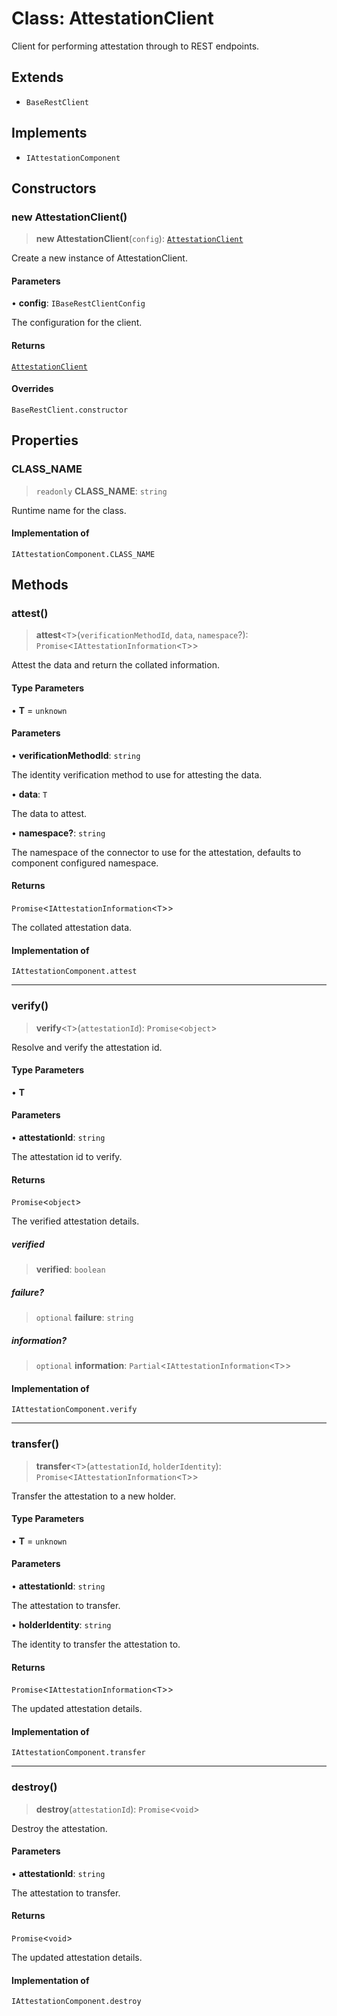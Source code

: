 # Class: AttestationClient

Client for performing attestation through to REST endpoints.

## Extends

- `BaseRestClient`

## Implements

- `IAttestationComponent`

## Constructors

### new AttestationClient()

> **new AttestationClient**(`config`): [`AttestationClient`](AttestationClient.md)

Create a new instance of AttestationClient.

#### Parameters

• **config**: `IBaseRestClientConfig`

The configuration for the client.

#### Returns

[`AttestationClient`](AttestationClient.md)

#### Overrides

`BaseRestClient.constructor`

## Properties

### CLASS\_NAME

> `readonly` **CLASS\_NAME**: `string`

Runtime name for the class.

#### Implementation of

`IAttestationComponent.CLASS_NAME`

## Methods

### attest()

> **attest**\<`T`\>(`verificationMethodId`, `data`, `namespace`?): `Promise`\<`IAttestationInformation`\<`T`\>\>

Attest the data and return the collated information.

#### Type Parameters

• **T** = `unknown`

#### Parameters

• **verificationMethodId**: `string`

The identity verification method to use for attesting the data.

• **data**: `T`

The data to attest.

• **namespace?**: `string`

The namespace of the connector to use for the attestation, defaults to component configured namespace.

#### Returns

`Promise`\<`IAttestationInformation`\<`T`\>\>

The collated attestation data.

#### Implementation of

`IAttestationComponent.attest`

***

### verify()

> **verify**\<`T`\>(`attestationId`): `Promise`\<`object`\>

Resolve and verify the attestation id.

#### Type Parameters

• **T**

#### Parameters

• **attestationId**: `string`

The attestation id to verify.

#### Returns

`Promise`\<`object`\>

The verified attestation details.

##### verified

> **verified**: `boolean`

##### failure?

> `optional` **failure**: `string`

##### information?

> `optional` **information**: `Partial`\<`IAttestationInformation`\<`T`\>\>

#### Implementation of

`IAttestationComponent.verify`

***

### transfer()

> **transfer**\<`T`\>(`attestationId`, `holderIdentity`): `Promise`\<`IAttestationInformation`\<`T`\>\>

Transfer the attestation to a new holder.

#### Type Parameters

• **T** = `unknown`

#### Parameters

• **attestationId**: `string`

The attestation to transfer.

• **holderIdentity**: `string`

The identity to transfer the attestation to.

#### Returns

`Promise`\<`IAttestationInformation`\<`T`\>\>

The updated attestation details.

#### Implementation of

`IAttestationComponent.transfer`

***

### destroy()

> **destroy**(`attestationId`): `Promise`\<`void`\>

Destroy the attestation.

#### Parameters

• **attestationId**: `string`

The attestation to transfer.

#### Returns

`Promise`\<`void`\>

The updated attestation details.

#### Implementation of

`IAttestationComponent.destroy`
